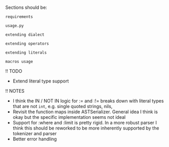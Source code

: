 Sections should be:

`requirements`

`usage.py`

`extending dialect`

`extending operators`

`extending literals`

`macros usage`

!! TODO

- Extend literal type support

!! NOTES

- I think the IN / NOT IN logic for := and :!= breaks down with literal types that are not `int`, e.g. single quoted strings, nils,
- Revisit the function maps inside ASTSerializer. General idea I think is okay but the specific implementation seems not ideal
- Support for :where and :limit is pretty rigid. In a more robust parser I think this should be reworked to be more inherently supported by the tokenizer and parser
- Better error handling
